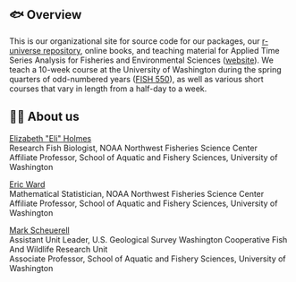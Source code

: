 ## :fish: Overview

This is our organizational site for source code for our packages, our [r-universe repository](https://atsa-es.r-universe.dev/packages), online books, and teaching material for Applied Time Series Analysis for Fisheries and Environmental Sciences  ([website](https://atsa-es.github.io/)). We teach a 10-week course at the University of Washington during the spring quarters of odd-numbered years ([FISH 550](https://atsa-es.github.io/atsa/)), as well as various short courses that vary in length from a half-day to a week.

## :technologist: About us

[Elizabeth "Eli" Holmes](https://eeholmes.github.io/)  
Research Fish Biologist, NOAA Northwest Fisheries Science Center  
Affiliate Professor, School of Aquatic and Fishery Sciences, University of Washington  

[Eric Ward](https://ericward-noaa.github.io/)  
Mathematical Statistician, NOAA Northwest Fisheries Science Center  
Affiliate Professor, School of Aquatic and Fishery Sciences, University of Washington  

[Mark Scheuerell](https://faculty.washington.edu/scheuerl/)  
Assistant Unit Leader, U.S. Geological Survey Washington Cooperative Fish And Wildlife Research Unit  
Associate Professor, School of Aquatic and Fishery Sciences, University of Washington  
